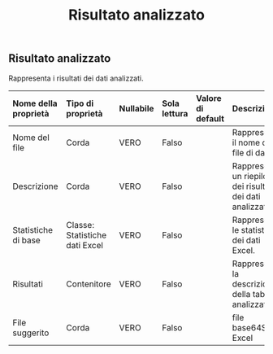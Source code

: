 ﻿---
title: Risultato analizzato
second_title: Aspose.Cells Cloud Documen
type: docs
url: /it/specification/model/analyzedresult/
description: "Aspose.Cells Specifica del modello cloud: risultato analizzato. Gestisci facilmente Excel e altri fogli di calcolo con funzionalità come apertura, generazione, modifica, divisione, unione, confronto e conversione"
kwords: Excel, Office, Foglio di calcolo, Cloud REST API, Risultato analizzato
weight: 50
---
## **Risultato analizzato**

 Rappresenta i risultati dei dati analizzati.

| Nome della proprietà| Tipo di proprietà| Nullabile| Sola lettura| Valore di default| Descrizione|
|:- |:- |:- |:- |:- |:- |
| Nome del file| Corda| VERO| Falso|| Rappresenta il nome del file di dati.|
| Descrizione| Corda| VERO| Falso|| Rappresenta un riepilogo dei risultati dei dati analizzati.|
| Statistiche di base| Classe: Statistiche dati Excel| VERO| Falso|| Rappresenta le statistiche dei dati Excel.|
| Risultati| Contenitore| VERO| Falso|| Rappresenta la descrizione della tabella analizzata.|
| File suggerito| Corda| VERO| Falso|| file base64String Excel|

